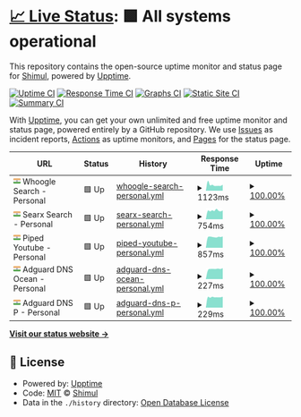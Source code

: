 # [📈 Live Status](https://status.shimul.me): <!--live status--> **🟩 All systems operational**

This repository contains the open-source uptime monitor and status page for [Shimul](https://status.shimul.me), powered by [Upptime](https://github.com/upptime/upptime).

[![Uptime CI](https://github.com/shimuldn/upptime-personal/workflows/Uptime%20CI/badge.svg)](https://github.com/shimuldn/upptime-personal/actions?query=workflow%3A%22Uptime+CI%22)
[![Response Time CI](https://github.com/shimuldn/upptime-personal/workflows/Response%20Time%20CI/badge.svg)](https://github.com/shimuldn/upptime-personal/actions?query=workflow%3A%22Response+Time+CI%22)
[![Graphs CI](https://github.com/shimuldn/upptime-personal/workflows/Graphs%20CI/badge.svg)](https://github.com/shimuldn/upptime-personal/actions?query=workflow%3A%22Graphs+CI%22)
[![Static Site CI](https://github.com/shimuldn/upptime-personal/workflows/Static%20Site%20CI/badge.svg)](https://github.com/shimuldn/upptime-personal/actions?query=workflow%3A%22Static+Site+CI%22)
[![Summary CI](https://github.com/shimuldn/upptime-personal/workflows/Summary%20CI/badge.svg)](https://github.com/shimuldn/upptime-personal/actions?query=workflow%3A%22Summary+CI%22)

With [Upptime](https://upptime.js.org), you can get your own unlimited and free uptime monitor and status page, powered entirely by a GitHub repository. We use [Issues](https://github.com/shimuldn/upptime-personal/issues) as incident reports, [Actions](https://github.com/shimuldn/upptime-personal/actions) as uptime monitors, and [Pages](https://status.shimul.me) for the status page.

<!--start: status pages-->
<!-- This summary is generated by Upptime (https://github.com/upptime/upptime) -->
<!-- Do not edit this manually, your changes will be overwritten -->
<!-- prettier-ignore -->
| URL | Status | History | Response Time | Uptime |
| --- | ------ | ------- | ------------- | ------ |
| <img alt="" src="https://raw.githubusercontent.com/kreativekorp/vexillo/master/artwork/vexillo/pvb160/in.png" height="13"> Whoogle Search - Personal | 🟩 Up | [whoogle-search-personal.yml](https://github.com/shimuldn/upptime-personal/commits/HEAD/history/whoogle-search-personal.yml) | <details><summary><img alt="Response time graph" src="./graphs/whoogle-search-personal/response-time-week.png" height="20"> 1123ms</summary><br><a href="https://status.shimul.me/history/whoogle-search-personal"><img alt="Response time 1148" src="https://img.shields.io/endpoint?url=https%3A%2F%2Fraw.githubusercontent.com%2Fshimuldn%2Fupptime-personal%2FHEAD%2Fapi%2Fwhoogle-search-personal%2Fresponse-time.json"></a><br><a href="https://status.shimul.me/history/whoogle-search-personal"><img alt="24-hour response time 1059" src="https://img.shields.io/endpoint?url=https%3A%2F%2Fraw.githubusercontent.com%2Fshimuldn%2Fupptime-personal%2FHEAD%2Fapi%2Fwhoogle-search-personal%2Fresponse-time-day.json"></a><br><a href="https://status.shimul.me/history/whoogle-search-personal"><img alt="7-day response time 1123" src="https://img.shields.io/endpoint?url=https%3A%2F%2Fraw.githubusercontent.com%2Fshimuldn%2Fupptime-personal%2FHEAD%2Fapi%2Fwhoogle-search-personal%2Fresponse-time-week.json"></a><br><a href="https://status.shimul.me/history/whoogle-search-personal"><img alt="30-day response time 1197" src="https://img.shields.io/endpoint?url=https%3A%2F%2Fraw.githubusercontent.com%2Fshimuldn%2Fupptime-personal%2FHEAD%2Fapi%2Fwhoogle-search-personal%2Fresponse-time-month.json"></a><br><a href="https://status.shimul.me/history/whoogle-search-personal"><img alt="1-year response time 1148" src="https://img.shields.io/endpoint?url=https%3A%2F%2Fraw.githubusercontent.com%2Fshimuldn%2Fupptime-personal%2FHEAD%2Fapi%2Fwhoogle-search-personal%2Fresponse-time-year.json"></a></details> | <details><summary><a href="https://status.shimul.me/history/whoogle-search-personal">100.00%</a></summary><a href="https://status.shimul.me/history/whoogle-search-personal"><img alt="All-time uptime 100.00%" src="https://img.shields.io/endpoint?url=https%3A%2F%2Fraw.githubusercontent.com%2Fshimuldn%2Fupptime-personal%2FHEAD%2Fapi%2Fwhoogle-search-personal%2Fuptime.json"></a><br><a href="https://status.shimul.me/history/whoogle-search-personal"><img alt="24-hour uptime 100.00%" src="https://img.shields.io/endpoint?url=https%3A%2F%2Fraw.githubusercontent.com%2Fshimuldn%2Fupptime-personal%2FHEAD%2Fapi%2Fwhoogle-search-personal%2Fuptime-day.json"></a><br><a href="https://status.shimul.me/history/whoogle-search-personal"><img alt="7-day uptime 100.00%" src="https://img.shields.io/endpoint?url=https%3A%2F%2Fraw.githubusercontent.com%2Fshimuldn%2Fupptime-personal%2FHEAD%2Fapi%2Fwhoogle-search-personal%2Fuptime-week.json"></a><br><a href="https://status.shimul.me/history/whoogle-search-personal"><img alt="30-day uptime 100.00%" src="https://img.shields.io/endpoint?url=https%3A%2F%2Fraw.githubusercontent.com%2Fshimuldn%2Fupptime-personal%2FHEAD%2Fapi%2Fwhoogle-search-personal%2Fuptime-month.json"></a><br><a href="https://status.shimul.me/history/whoogle-search-personal"><img alt="1-year uptime 100.00%" src="https://img.shields.io/endpoint?url=https%3A%2F%2Fraw.githubusercontent.com%2Fshimuldn%2Fupptime-personal%2FHEAD%2Fapi%2Fwhoogle-search-personal%2Fuptime-year.json"></a></details>
| <img alt="" src="https://raw.githubusercontent.com/kreativekorp/vexillo/master/artwork/vexillo/pvb160/in.png" height="13"> Searx Search - Personal | 🟩 Up | [searx-search-personal.yml](https://github.com/shimuldn/upptime-personal/commits/HEAD/history/searx-search-personal.yml) | <details><summary><img alt="Response time graph" src="./graphs/searx-search-personal/response-time-week.png" height="20"> 754ms</summary><br><a href="https://status.shimul.me/history/searx-search-personal"><img alt="Response time 839" src="https://img.shields.io/endpoint?url=https%3A%2F%2Fraw.githubusercontent.com%2Fshimuldn%2Fupptime-personal%2FHEAD%2Fapi%2Fsearx-search-personal%2Fresponse-time.json"></a><br><a href="https://status.shimul.me/history/searx-search-personal"><img alt="24-hour response time 698" src="https://img.shields.io/endpoint?url=https%3A%2F%2Fraw.githubusercontent.com%2Fshimuldn%2Fupptime-personal%2FHEAD%2Fapi%2Fsearx-search-personal%2Fresponse-time-day.json"></a><br><a href="https://status.shimul.me/history/searx-search-personal"><img alt="7-day response time 754" src="https://img.shields.io/endpoint?url=https%3A%2F%2Fraw.githubusercontent.com%2Fshimuldn%2Fupptime-personal%2FHEAD%2Fapi%2Fsearx-search-personal%2Fresponse-time-week.json"></a><br><a href="https://status.shimul.me/history/searx-search-personal"><img alt="30-day response time 746" src="https://img.shields.io/endpoint?url=https%3A%2F%2Fraw.githubusercontent.com%2Fshimuldn%2Fupptime-personal%2FHEAD%2Fapi%2Fsearx-search-personal%2Fresponse-time-month.json"></a><br><a href="https://status.shimul.me/history/searx-search-personal"><img alt="1-year response time 839" src="https://img.shields.io/endpoint?url=https%3A%2F%2Fraw.githubusercontent.com%2Fshimuldn%2Fupptime-personal%2FHEAD%2Fapi%2Fsearx-search-personal%2Fresponse-time-year.json"></a></details> | <details><summary><a href="https://status.shimul.me/history/searx-search-personal">100.00%</a></summary><a href="https://status.shimul.me/history/searx-search-personal"><img alt="All-time uptime 99.99%" src="https://img.shields.io/endpoint?url=https%3A%2F%2Fraw.githubusercontent.com%2Fshimuldn%2Fupptime-personal%2FHEAD%2Fapi%2Fsearx-search-personal%2Fuptime.json"></a><br><a href="https://status.shimul.me/history/searx-search-personal"><img alt="24-hour uptime 100.00%" src="https://img.shields.io/endpoint?url=https%3A%2F%2Fraw.githubusercontent.com%2Fshimuldn%2Fupptime-personal%2FHEAD%2Fapi%2Fsearx-search-personal%2Fuptime-day.json"></a><br><a href="https://status.shimul.me/history/searx-search-personal"><img alt="7-day uptime 100.00%" src="https://img.shields.io/endpoint?url=https%3A%2F%2Fraw.githubusercontent.com%2Fshimuldn%2Fupptime-personal%2FHEAD%2Fapi%2Fsearx-search-personal%2Fuptime-week.json"></a><br><a href="https://status.shimul.me/history/searx-search-personal"><img alt="30-day uptime 100.00%" src="https://img.shields.io/endpoint?url=https%3A%2F%2Fraw.githubusercontent.com%2Fshimuldn%2Fupptime-personal%2FHEAD%2Fapi%2Fsearx-search-personal%2Fuptime-month.json"></a><br><a href="https://status.shimul.me/history/searx-search-personal"><img alt="1-year uptime 99.99%" src="https://img.shields.io/endpoint?url=https%3A%2F%2Fraw.githubusercontent.com%2Fshimuldn%2Fupptime-personal%2FHEAD%2Fapi%2Fsearx-search-personal%2Fuptime-year.json"></a></details>
| <img alt="" src="https://raw.githubusercontent.com/kreativekorp/vexillo/master/artwork/vexillo/pvb160/in.png" height="13"> Piped Youtube - Personal | 🟩 Up | [piped-youtube-personal.yml](https://github.com/shimuldn/upptime-personal/commits/HEAD/history/piped-youtube-personal.yml) | <details><summary><img alt="Response time graph" src="./graphs/piped-youtube-personal/response-time-week.png" height="20"> 857ms</summary><br><a href="https://status.shimul.me/history/piped-youtube-personal"><img alt="Response time 730" src="https://img.shields.io/endpoint?url=https%3A%2F%2Fraw.githubusercontent.com%2Fshimuldn%2Fupptime-personal%2FHEAD%2Fapi%2Fpiped-youtube-personal%2Fresponse-time.json"></a><br><a href="https://status.shimul.me/history/piped-youtube-personal"><img alt="24-hour response time 836" src="https://img.shields.io/endpoint?url=https%3A%2F%2Fraw.githubusercontent.com%2Fshimuldn%2Fupptime-personal%2FHEAD%2Fapi%2Fpiped-youtube-personal%2Fresponse-time-day.json"></a><br><a href="https://status.shimul.me/history/piped-youtube-personal"><img alt="7-day response time 857" src="https://img.shields.io/endpoint?url=https%3A%2F%2Fraw.githubusercontent.com%2Fshimuldn%2Fupptime-personal%2FHEAD%2Fapi%2Fpiped-youtube-personal%2Fresponse-time-week.json"></a><br><a href="https://status.shimul.me/history/piped-youtube-personal"><img alt="30-day response time 853" src="https://img.shields.io/endpoint?url=https%3A%2F%2Fraw.githubusercontent.com%2Fshimuldn%2Fupptime-personal%2FHEAD%2Fapi%2Fpiped-youtube-personal%2Fresponse-time-month.json"></a><br><a href="https://status.shimul.me/history/piped-youtube-personal"><img alt="1-year response time 730" src="https://img.shields.io/endpoint?url=https%3A%2F%2Fraw.githubusercontent.com%2Fshimuldn%2Fupptime-personal%2FHEAD%2Fapi%2Fpiped-youtube-personal%2Fresponse-time-year.json"></a></details> | <details><summary><a href="https://status.shimul.me/history/piped-youtube-personal">100.00%</a></summary><a href="https://status.shimul.me/history/piped-youtube-personal"><img alt="All-time uptime 89.43%" src="https://img.shields.io/endpoint?url=https%3A%2F%2Fraw.githubusercontent.com%2Fshimuldn%2Fupptime-personal%2FHEAD%2Fapi%2Fpiped-youtube-personal%2Fuptime.json"></a><br><a href="https://status.shimul.me/history/piped-youtube-personal"><img alt="24-hour uptime 100.00%" src="https://img.shields.io/endpoint?url=https%3A%2F%2Fraw.githubusercontent.com%2Fshimuldn%2Fupptime-personal%2FHEAD%2Fapi%2Fpiped-youtube-personal%2Fuptime-day.json"></a><br><a href="https://status.shimul.me/history/piped-youtube-personal"><img alt="7-day uptime 100.00%" src="https://img.shields.io/endpoint?url=https%3A%2F%2Fraw.githubusercontent.com%2Fshimuldn%2Fupptime-personal%2FHEAD%2Fapi%2Fpiped-youtube-personal%2Fuptime-week.json"></a><br><a href="https://status.shimul.me/history/piped-youtube-personal"><img alt="30-day uptime 74.87%" src="https://img.shields.io/endpoint?url=https%3A%2F%2Fraw.githubusercontent.com%2Fshimuldn%2Fupptime-personal%2FHEAD%2Fapi%2Fpiped-youtube-personal%2Fuptime-month.json"></a><br><a href="https://status.shimul.me/history/piped-youtube-personal"><img alt="1-year uptime 89.43%" src="https://img.shields.io/endpoint?url=https%3A%2F%2Fraw.githubusercontent.com%2Fshimuldn%2Fupptime-personal%2FHEAD%2Fapi%2Fpiped-youtube-personal%2Fuptime-year.json"></a></details>
| <img alt="" src="https://raw.githubusercontent.com/kreativekorp/vexillo/master/artwork/vexillo/pvb160/in.png" height="13"> Adguard DNS Ocean - Personal | 🟩 Up | [adguard-dns-ocean-personal.yml](https://github.com/shimuldn/upptime-personal/commits/HEAD/history/adguard-dns-ocean-personal.yml) | <details><summary><img alt="Response time graph" src="./graphs/adguard-dns-ocean-personal/response-time-week.png" height="20"> 227ms</summary><br><a href="https://status.shimul.me/history/adguard-dns-ocean-personal"><img alt="Response time 224" src="https://img.shields.io/endpoint?url=https%3A%2F%2Fraw.githubusercontent.com%2Fshimuldn%2Fupptime-personal%2FHEAD%2Fapi%2Fadguard-dns-ocean-personal%2Fresponse-time.json"></a><br><a href="https://status.shimul.me/history/adguard-dns-ocean-personal"><img alt="24-hour response time 223" src="https://img.shields.io/endpoint?url=https%3A%2F%2Fraw.githubusercontent.com%2Fshimuldn%2Fupptime-personal%2FHEAD%2Fapi%2Fadguard-dns-ocean-personal%2Fresponse-time-day.json"></a><br><a href="https://status.shimul.me/history/adguard-dns-ocean-personal"><img alt="7-day response time 227" src="https://img.shields.io/endpoint?url=https%3A%2F%2Fraw.githubusercontent.com%2Fshimuldn%2Fupptime-personal%2FHEAD%2Fapi%2Fadguard-dns-ocean-personal%2Fresponse-time-week.json"></a><br><a href="https://status.shimul.me/history/adguard-dns-ocean-personal"><img alt="30-day response time 225" src="https://img.shields.io/endpoint?url=https%3A%2F%2Fraw.githubusercontent.com%2Fshimuldn%2Fupptime-personal%2FHEAD%2Fapi%2Fadguard-dns-ocean-personal%2Fresponse-time-month.json"></a><br><a href="https://status.shimul.me/history/adguard-dns-ocean-personal"><img alt="1-year response time 224" src="https://img.shields.io/endpoint?url=https%3A%2F%2Fraw.githubusercontent.com%2Fshimuldn%2Fupptime-personal%2FHEAD%2Fapi%2Fadguard-dns-ocean-personal%2Fresponse-time-year.json"></a></details> | <details><summary><a href="https://status.shimul.me/history/adguard-dns-ocean-personal">100.00%</a></summary><a href="https://status.shimul.me/history/adguard-dns-ocean-personal"><img alt="All-time uptime 98.48%" src="https://img.shields.io/endpoint?url=https%3A%2F%2Fraw.githubusercontent.com%2Fshimuldn%2Fupptime-personal%2FHEAD%2Fapi%2Fadguard-dns-ocean-personal%2Fuptime.json"></a><br><a href="https://status.shimul.me/history/adguard-dns-ocean-personal"><img alt="24-hour uptime 100.00%" src="https://img.shields.io/endpoint?url=https%3A%2F%2Fraw.githubusercontent.com%2Fshimuldn%2Fupptime-personal%2FHEAD%2Fapi%2Fadguard-dns-ocean-personal%2Fuptime-day.json"></a><br><a href="https://status.shimul.me/history/adguard-dns-ocean-personal"><img alt="7-day uptime 100.00%" src="https://img.shields.io/endpoint?url=https%3A%2F%2Fraw.githubusercontent.com%2Fshimuldn%2Fupptime-personal%2FHEAD%2Fapi%2Fadguard-dns-ocean-personal%2Fuptime-week.json"></a><br><a href="https://status.shimul.me/history/adguard-dns-ocean-personal"><img alt="30-day uptime 94.26%" src="https://img.shields.io/endpoint?url=https%3A%2F%2Fraw.githubusercontent.com%2Fshimuldn%2Fupptime-personal%2FHEAD%2Fapi%2Fadguard-dns-ocean-personal%2Fuptime-month.json"></a><br><a href="https://status.shimul.me/history/adguard-dns-ocean-personal"><img alt="1-year uptime 98.48%" src="https://img.shields.io/endpoint?url=https%3A%2F%2Fraw.githubusercontent.com%2Fshimuldn%2Fupptime-personal%2FHEAD%2Fapi%2Fadguard-dns-ocean-personal%2Fuptime-year.json"></a></details>
| <img alt="" src="https://raw.githubusercontent.com/kreativekorp/vexillo/master/artwork/vexillo/pvb160/in.png" height="13"> Adguard DNS P - Personal | 🟩 Up | [adguard-dns-p-personal.yml](https://github.com/shimuldn/upptime-personal/commits/HEAD/history/adguard-dns-p-personal.yml) | <details><summary><img alt="Response time graph" src="./graphs/adguard-dns-p-personal/response-time-week.png" height="20"> 229ms</summary><br><a href="https://status.shimul.me/history/adguard-dns-p-personal"><img alt="Response time 227" src="https://img.shields.io/endpoint?url=https%3A%2F%2Fraw.githubusercontent.com%2Fshimuldn%2Fupptime-personal%2FHEAD%2Fapi%2Fadguard-dns-p-personal%2Fresponse-time.json"></a><br><a href="https://status.shimul.me/history/adguard-dns-p-personal"><img alt="24-hour response time 224" src="https://img.shields.io/endpoint?url=https%3A%2F%2Fraw.githubusercontent.com%2Fshimuldn%2Fupptime-personal%2FHEAD%2Fapi%2Fadguard-dns-p-personal%2Fresponse-time-day.json"></a><br><a href="https://status.shimul.me/history/adguard-dns-p-personal"><img alt="7-day response time 229" src="https://img.shields.io/endpoint?url=https%3A%2F%2Fraw.githubusercontent.com%2Fshimuldn%2Fupptime-personal%2FHEAD%2Fapi%2Fadguard-dns-p-personal%2Fresponse-time-week.json"></a><br><a href="https://status.shimul.me/history/adguard-dns-p-personal"><img alt="30-day response time 228" src="https://img.shields.io/endpoint?url=https%3A%2F%2Fraw.githubusercontent.com%2Fshimuldn%2Fupptime-personal%2FHEAD%2Fapi%2Fadguard-dns-p-personal%2Fresponse-time-month.json"></a><br><a href="https://status.shimul.me/history/adguard-dns-p-personal"><img alt="1-year response time 227" src="https://img.shields.io/endpoint?url=https%3A%2F%2Fraw.githubusercontent.com%2Fshimuldn%2Fupptime-personal%2FHEAD%2Fapi%2Fadguard-dns-p-personal%2Fresponse-time-year.json"></a></details> | <details><summary><a href="https://status.shimul.me/history/adguard-dns-p-personal">100.00%</a></summary><a href="https://status.shimul.me/history/adguard-dns-p-personal"><img alt="All-time uptime 100.00%" src="https://img.shields.io/endpoint?url=https%3A%2F%2Fraw.githubusercontent.com%2Fshimuldn%2Fupptime-personal%2FHEAD%2Fapi%2Fadguard-dns-p-personal%2Fuptime.json"></a><br><a href="https://status.shimul.me/history/adguard-dns-p-personal"><img alt="24-hour uptime 100.00%" src="https://img.shields.io/endpoint?url=https%3A%2F%2Fraw.githubusercontent.com%2Fshimuldn%2Fupptime-personal%2FHEAD%2Fapi%2Fadguard-dns-p-personal%2Fuptime-day.json"></a><br><a href="https://status.shimul.me/history/adguard-dns-p-personal"><img alt="7-day uptime 100.00%" src="https://img.shields.io/endpoint?url=https%3A%2F%2Fraw.githubusercontent.com%2Fshimuldn%2Fupptime-personal%2FHEAD%2Fapi%2Fadguard-dns-p-personal%2Fuptime-week.json"></a><br><a href="https://status.shimul.me/history/adguard-dns-p-personal"><img alt="30-day uptime 100.00%" src="https://img.shields.io/endpoint?url=https%3A%2F%2Fraw.githubusercontent.com%2Fshimuldn%2Fupptime-personal%2FHEAD%2Fapi%2Fadguard-dns-p-personal%2Fuptime-month.json"></a><br><a href="https://status.shimul.me/history/adguard-dns-p-personal"><img alt="1-year uptime 100.00%" src="https://img.shields.io/endpoint?url=https%3A%2F%2Fraw.githubusercontent.com%2Fshimuldn%2Fupptime-personal%2FHEAD%2Fapi%2Fadguard-dns-p-personal%2Fuptime-year.json"></a></details>

<!--end: status pages-->

[**Visit our status website →**](https://status.shimul.me)

## 📄 License

- Powered by: [Upptime](https://github.com/upptime/upptime)
- Code: [MIT](./LICENSE) © [Shimul](https://status.shimul.me)
- Data in the `./history` directory: [Open Database License](https://opendatacommons.org/licenses/odbl/1-0/)

